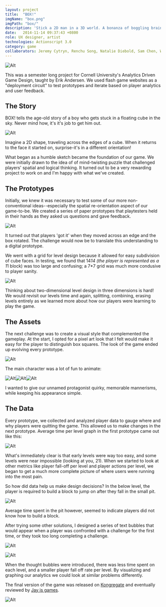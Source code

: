 ```yaml
---
layout: project
title:  "BOX!"
imgName: "box.png"
imgPath: "box/"
description: 'Stick a 2D man in a 3D world. A bonanza of boggling brain-teasers ensue. Reviewed by <a href="http://jayisgames.com/games/box">Jayisgames</a> and played by a bunch of people.'
date:   2014-11-14 09:37:43 +0800
role: UX designer, artist
technologies: Actionscript 3.0
category: game
collaborators: Jeremy Cytryn, Renchu Song, Natalie Diebold, Sam Chen, Will Peck
---
```


![Alt](/img/box/intro.jpg)

This was a semester long project for Cornell University's Analytics Driven Game Design, taught by Erik Andersen. We used flash game websites as a "deployment circuit" to test prototypes and iterate based on player analytics and user feedback.

The Story
--------

BOX! tells the age-old story of a boy who gets stuck in a floating cube in the sky. Never mind how, it's it's job to get him out.

![Alt](/img/box/rotation.jpg)

Imagine a 2D shape, traveling across the edges of a cube. When it returns to the face it started on, surprise-it's in a different orientation!

What began as a humble sketch became the foundation of our game. We were initially drawn to the idea of of mind-twisting puzzle that challenged players' spatial and logical thinking. It turned out to be a very rewarding project to work on and I'm happy with what we've created.

The Prototypes
--------

Initially, we knew it was necessary to test some of our more non-conventional ideas--especially the spatial re-orientation aspect of our game-to-be. We created a series of paper prototypes that playtesters held in their hands as they asked us questions and gave feedback.

![Alt](/img/box/paper.jpg)

It turned out that players 'got it' when they moved across an edge and the box rotated. The challenge would now be to translate this understanding to a digital prototype. 

We went with a grid for level design because it allowed for easy subdivision of cube faces. In testing, we found that 14*14 (the player is represented as a 1*1 block) was too large and confusing; a 7*7 grid was much more condusive to player sanity.

![Alt](/img/box/leveldesign.gif)

Thinking about two-dimensional level design in three dimensions is hard! We would revisit our levels time and again, splitting, combining, erasing levels entirely as we learned more about how our players were learning to play the game. 

The Assets
----------

The next challenge was to create a visual style that complemented the gameplay. At the start, I opted for a pixel art look that I felt would make it easy for the player to distinguish box squares. The look of the game ended up evolving every prototype.

![Alt](/img/box/beforeandafter.png)

The main character was a lot of fun to animate:


![Alt](/img/box/walking.gif)![Alt](/img/box/looking.gif)![Alt](/img/box/makingnbreaking.gif)


I wanted to give our unnamed protagonist quirky, memorable mannerisms, while keeping his appearance simple.

The Data
----------

Every prototype, we collected and analyzed player data to gauge where and why players were quitting the game. This allowed us to make changes in the next prototype. Average time per level graph in the first prototype came out like this:

![Alt](/img/box/avgtime.png)

What's immediately clear is that early levels were way too easy, and some levels were near impossible (looking at you, 21). When we started to look at other metrics like player fall-off per level and player actions per level, we began to get a much more complete picture of where users were running into the most pain. 

So how did data help us make design decisions? In the below level, the player is required to build a block to jump on after they fall in the small pit.

![Alt](/img/box/heatmap.png)

Average time spent in the pit however, seemed to indicate players did not know how to build a block.

After trying some other solutions, I designed a series of text bubbles that would appear when a player was confronted with a challenge for the first time, or they took too long completing a challenge.

![Alt](/img/box/nothoughtbubble.png)

![Alt](/img/box/thoughtbubble.png)

When the thought bubbles were introduced, there was less time spent on each level, and a smaller player fall off rate per level. By visualizing and graphing our analytics we could look at similar problems differently. 

The final version of the game was released on <a href="http://www.kongregate.com/games/Casiogre/box">Kongregate</a> and eventually reviewed by <a href="http://jayisgames.com/review/box.php">Jay is games</a>.

![Alt](/img/box/coverimage.png)



